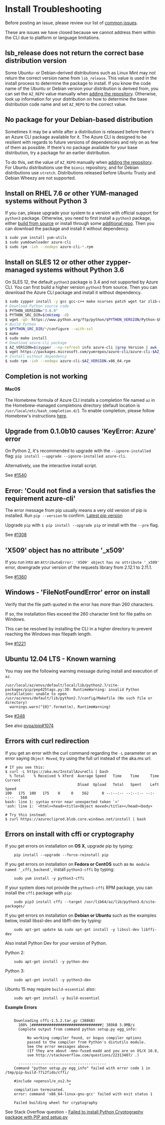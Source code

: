 Install Troubleshooting
=======================

Before posting an issue, please review our list of [common issues](https://github.com/Azure/azure-cli/issues?q=label%3AFAQ+is%3Aclosed).

These are issues we have closed because we cannot address them within the CLI due to platform or language limitations.


lsb_release does not return the correct base distribution version
-----------------------------------------------------------------

Some Ubuntu- or Debian-derived distributions such as Linux Mint may not return the correct version name from `lsb_release`. This value is used in the install process to determine the package to install. If you know the code name of the Ubuntu or Debian version your distribution is derived from, you can set the `AZ_REPO` value manually when [adding the repository](https://learn.microsoft.com/cli/azure/install-azure-cli-linux?pivots=apt#lsb_release-doesnt-return-the-correct-base-distribution-version). Otherwise, look up information for your distribution on how to determine the base distribution code name and set `AZ_REPO` to the correct value.


No package for your Debian-based distribution
---------------------------------------------

Sometimes it may be a while after a distribution is released before there's an Azure CLI package available for it. The Azure CLI is designed to be resilient with regards to future versions of dependencies and rely on as few of them as possible. If there's no package available for your base distribution, try a package for an earlier distribution.

To do this, set the value of `AZ_REPO` manually when [adding the repository](https://learn.microsoft.com/cli/azure/install-azure-cli-linux?pivots=apt#no-package-for-your-distribution). For Ubuntu distributions use the `bionic` repository, and for Debian distributions
use `stretch`. Distributions released before Ubuntu Trusty and Debian Wheezy are not supported.


Install on RHEL 7.6 or other YUM-managed systems without Python 3
-----------------------------------------------------------------

If you can, please upgrade your system to a version with official support for `python3` package. Otherwise, you need to first install a `python3` package, either [build from source](https://github.com/linux-on-ibm-z/docs/wiki/Building-Python-3.6.x) or install through some [additional repo](https://developers.redhat.com/blog/install-python3-rhel). Then you can download the package and install it without dependency.
```bash
$ sudo yum install yum-utils
$ sudo yumdownloader azure-cli
$ sudo rpm -ivh --nodeps azure-cli-*.rpm
```


Install on SLES 12 or other other zypper-managed systems without Python 3.6
---------------------------------------------------------------------------

On SLES 12, the default `python3` package is 3.4 and not supported by Azure CLI. You can first build a higher version `python3` from source. Then you can download the Azure CLI package and install it without dependency.
```bash
$ sudo zypper install -y gcc gcc-c++ make ncurses patch wget tar zlib-devel zlib
# Download Python source code
$ PYTHON_VERSION="3.6.9"
$ PYTHON_SRC_DIR=$(mktemp -d)
$ wget -qO- https://www.python.org/ftp/python/$PYTHON_VERSION/Python-$PYTHON_VERSION.tgz | tar -xz -C "$PYTHON_SRC_DIR"
# Build Python
$ $PYTHON_SRC_DIR/*/configure --with-ssl
$ make
$ sudo make install
# Download azure-cli package 
$ AZ_VERSION=$(zypper --no-refresh info azure-cli |grep Version | awk -F': ' '{print $2}' | awk '{$1=$1;print}')
$ wget https://packages.microsoft.com/yumrepos/azure-cli/azure-cli-$AZ_VERSION.x86_64.rpm
# Install without dependency
$ sudo rpm -ivh --nodeps azure-cli-$AZ_VERSION.x86_64.rpm
```


Completion is not working
-------------------------
#### MacOS

The Homebrew formula of Azure CLI installs a completion file named `az` in the Homebrew-managed completions directory (default location is `/usr/local/etc/bash_completion.d/`). To enable completion, please follow Homebrew's instructions [here](https://docs.brew.sh/Shell-Completion).


Upgrade from 0.1.0b10 causes 'KeyError: Azure' error
----------------------------------------------------

On Python 2, it's recommended to upgrade with the `--ignore-installed` flag:
`pip install --upgrade --ignore-installed azure-cli`.

Alternatively, use the interactive install script.

See [#1540](https://github.com/Azure/azure-cli/issues/1540#issue-195125878)


Error: 'Could not find a version that satisfies the requirement azure-cli'
--------------------------------------------------------------------------

The error message from pip usually means a very old version of pip is installed.
Run `pip --version` to confirm. [Latest pip version](https://pip.pypa.io/en/stable/news/)

Upgrade `pip` with ``$ pip install --upgrade pip`` or install with the ``--pre`` flag.

See [#1308](https://github.com/Azure/azure-cli/issues/1308#issuecomment-260413613)


'X509' object has no attribute '_x509'
--------------------------------------

If you run into an ``AttributeError: 'X509' object has no attribute '_x509'`` error, downgrade your version of the requests library from 2.12.1 to 2.11.1.

See [#1360](https://github.com/Azure/azure-cli/issues/1360)


Windows - 'FileNotFoundError' error on install
----------------------------------------------

Verify that the file path quoted in the error has more than 260 characters.

If so, the installation files exceed the 260 character limit for file paths on Windows.

This can be resolved by installing the CLI in a higher directory to prevent reaching the Windows max filepath length.

See [#1221](https://github.com/Azure/azure-cli/issues/1221#issuecomment-258290204)


Ubuntu 12.04 LTS - Known warning
--------------------------------

You may see the following warning message during install and execution of `az`.
```
/usr/local/az/envs/default/local/lib/python2.7/site-packages/pip/pep425tags.py:30: RuntimeWarning: invalid Python installation: unable to open /usr/az/envs/default/lib/python2.7/config/Makefile (No such file or directory)
  warnings.warn("{0}".format(e), RuntimeWarning)
```

See [#348](https://github.com/Azure/azure-cli/issues/348)

See also [pypa/pip#1074](https://github.com/pypa/pip/issues/1074)


Errors with curl redirection
----------------------------

If you get an error with the curl command regarding the `-L` parameter or an error saying `Object Moved`, try using the full url instead of the aka.ms url:
```shell
# If you see this:
$ curl -L https://aka.ms/InstallAzureCli | bash
  % Total    % Received % Xferd  Average Speed   Time    Time     Time  Current
                                 Dload  Upload   Total   Spent    Left  Speed
100   175  100   175    0     0    562      0 --:--:-- --:--:-- --:--:--   560
bash: line 1: syntax error near unexpected token `<'
'ash: line 1: `<html><head><title>Object moved</title></head><body>

# Try this instead:
$ curl https://azurecliprod.blob.core.windows.net/install | bash
```


Errors on install with cffi or cryptography
-------------------------------------------

If you get errors on installation on **OS X**, upgrade pip by typing:

```shell
    pip install --upgrade --force-reinstall pip
```

If you get errors on installation on **Fedora or CentOS** such as `No module named '_cffi_backend'`,
install `python3-cffi` by typing:
```shell
    sudo yum install -y python3-cffi
```
If your system does not provide the `python3-cffi` RPM package, you can install the `cffi` package with `pip`:
```shell
    sudo pip3 install cffi --target /usr/lib64/az/lib/python3.6/site-packages/
```

If you get errors on installation on **Debian or Ubuntu** such as the examples below,
install libssl-dev and libffi-dev by typing:

```shell
    sudo apt-get update && sudo apt-get install -y libssl-dev libffi-dev
```

Also install Python Dev for your version of Python.

Python 2:

```shell
    sudo apt-get install -y python-dev
```

Python 3:

```shell
    sudo apt-get install -y python3-dev
```

Ubuntu 15 may require `build-essential` also:

```shell
    sudo apt-get install -y build-essential
```

**Example Errors**

```shell

    Downloading cffi-1.5.2.tar.gz (388kB)
      100% |################################| 389kB 3.9MB/s
      Complete output from command python setup.py egg_info:

          No working compiler found, or bogus compiler options
          passed to the compiler from Python's distutils module.
          See the error messages above.
          (If they are about -mno-fused-madd and you are on OS/X 10.8,
          see http://stackoverflow.com/questions/22313407/ .)

      ----------------------------------------
    Command "python setup.py egg_info" failed with error code 1 in /tmp/pip-build-77i2fido/cffi/
```

```shell
    #include <openssl/e_os2.h>
                             ^
    compilation terminated.
    error: command 'x86_64-linux-gnu-gcc' failed with exit status 1

    Failed building wheel for cryptography
```

See Stack Overflow question - [Failed to install Python Cryptography package with PIP and setup.py](http://stackoverflow.com/questions/22073516/failed-to-install-python-cryptography-package-with-pip-and-setup-py)
